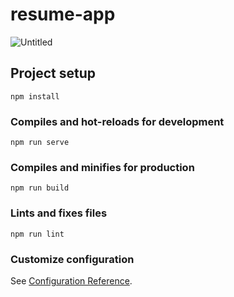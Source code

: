 # resume-app
![Untitled](https://user-images.githubusercontent.com/50789325/74147984-f45e7f00-4c36-11ea-9433-960aec04568c.jpg)

## Project setup
```
npm install
```

### Compiles and hot-reloads for development
```
npm run serve
```

### Compiles and minifies for production
```
npm run build
```

### Lints and fixes files
```
npm run lint
```

### Customize configuration
See [Configuration Reference](https://cli.vuejs.org/config/).
